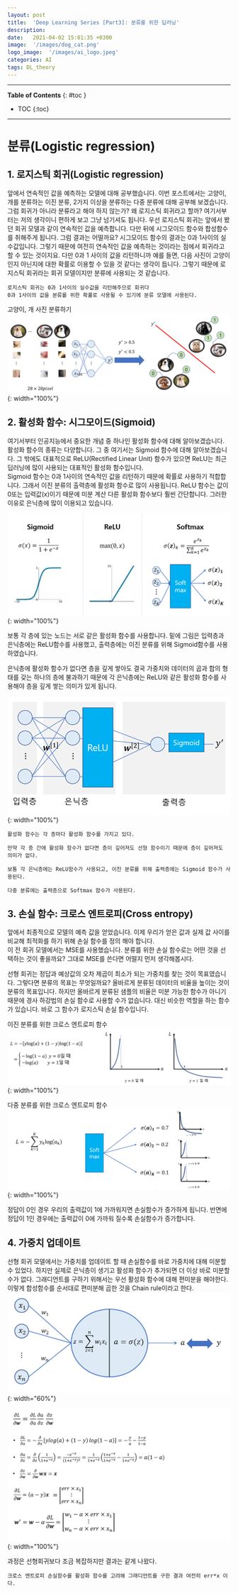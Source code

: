 ```yaml
---
layout: post
title:  'Deep Learning Series [Part3]: 분류를 위한 딥러닝'
description: 
date:   2021-04-02 15:01:35 +0300
image:  '/images/dog_cat.png'
logo_image:  '/images/ai_logo.jpeg'
categories: AI
tags: DL_theory
---
```

---

**Table of Contents**
{: #toc }
*  TOC
{:toc}

---

# 분류(Logistic regression)

## 1. 로지스틱 회귀(Logistic regression)  

앞에서 연속적인 값을 예측하는 모델에 대해 공부했습니다. 이번 포스트에서는 고양이, 개를 분류하는 이진 분류, 2가지 이상을 분류하는 다중 분류에 대해 공부해 보겠습니다. 
그럼 회귀가 아니라 분류라고 해야 하지 않는가? 왜 로지스틱 회귀라고 할까? 여기서부터는 저의 생각이니 편하게 보고 그냥 넘기셔도 됩니다. 우선 로지스틱 회귀는 앞에서 봤던 회귀 모델과 같이 연속적인 값을 예측합니다. 다만 뒤에 시그모이드 함수와 합성함수를 취해주게 됩니다. 그럼 결과는 어떨까요? 시그모이드 함수의 결과는 0과 1사이의 실수값입니다. 그렇기 때문에 여전히 연속적인 값을 예측하는 것이라는 점에서 회귀라고 할 수 있는 것이지요. 다만 0과 1 사이의 값을 리턴하니까 예를 들면, 다음 사진이 고양이인지 아닌지에 대한 확률로 이용할 수 있을 것 같다는 생각이 듭니다. 그렇기 때문에 로지스틱 회귀라는 회귀 모델이지만 분류에 사용되는 것 같습니다.  

`로지스틱 회귀는 0과 1사이의 실수값을 리턴해주므로 회귀다`  
`0과 1사이의 값을 분류를 위한 확률로 사용될 수 있기에 분류 모델에 사용된다.`  

고양이, 개 사진 분류하기  
![](/images/dog_cat.png){: width="100%"}


## 2. 활성화 함수: 시그모이드(Sigmoid)  

여기서부터 인공지능에서 중요한 개념 중 하나인 활성화 함수에 대해 알아보겠습니다. 활성화 함수의 종류는 다양합니다. 그 중 여기서는 Sigmoid 함수에 대해 알아보겠습니다. 그 밖에도 대표적으로 ReLU(Rectified Linear Unit) 함수가 있으면 ReLU는 최근 딥러닝에 많이 사용되는 대표적인 활성화 함수입니다.  
Sigmoid 함수는 0과 1사이의 연속적인 값을 리턴하기 때문에 확률로 사용하기 적합합니다. 그래서 이진 분류의 출력층에 활성화 함수로 많이 사용됩니다. ReLU 함수는 값이 0또는 입력값(x)이기 때문에 미분 계산 다른 활성화 함수보다 훨씬 간단합니다. 그러한 이유로 은닉층에 많이 이용되고 있습니다.   

![](/images/activation.png){: width="100%"}  

보통 각 층에 있는 노드는 서로 같은 활성화 함수를 사용합니다. 밑에 그림은 입력층과 은닉층에는 ReLU함수를 사용했고, 출력층에는 이진 분류를 위해 Sigmoid함수를 사용하였습니다.  

은닉층에 활성화 함수가 없다면 층을 깊게 쌓아도 결국 가중치와 데이터의 곱과 합의 형태를 갖는 하나의 층에 불과하기 때문에 각 은닉층에는 ReLU와 같은 활성화 함수를 사용해야 층을 깊게 쌓는 의미가 있게 됩니다.  

![](/images/activation_2.png){: width="100%"} 

`활성화 함수는 각 층마다 활성화 함수를 가지고 있다.`  

`만약 각 층 간에 활성화 함수가 없다면 층이 깊어져도 선형 함수이기 때문에 층이 깊어져도 의미가 없다.`  

`보통 각 은닉층에는 ReLU함수가 사용되고, 이진 분류를 위해 출력층에는 Sigmoid 함수가 사용된다.`  

`다중 분류에는 출력층으로 Softmax 함수가 사용된다.`


## 3. 손실 함수: 크로스 엔트로피(Cross entropy)  

앞에서 최종적으로 모델의 예측 값을 얻었습니다. 이제 우리가 얻은 값과 실제 값 사이를 비교해 최적화를 하기 위해 손실 함수를 정의 해야 합니다.  
이 전 회귀 모델에서는 MSE를 사용했습니다. 분류를 위한 손실 함수로는 어떤 것을 선택하는 것이 좋을까요? 그대로 MSE를 쓴다면 어떨지 먼저 생각해봅시다.

선형 회귀는 정답과 예상값의 오차 제곱이 최소가 되는 가중치를 찾는 것이 목표였습니다. 그렇다면 분류의 목표는 무엇일까요? 올바르게 분류된 데이터의 비율을 높이는 것이 분류의 목표입니다. 하지만 올바르게 분류된 샘플의 비율은 미분 가능한 함수가 아니기 때문에 경사 하강법의 손실 함수로 사용할 수가 없습니다. 대신 비슷한 역할을 하는 함수가 있습니다. 바로 그 함수가 로지스틱 손실 함수입니다.  

이진 분류를 위한 크로스 엔트로피 함수  
![](/images/binary_entropy.png){: width="100%"}   


다중 분류를 위한 크로스 엔트로피 함수  
![](/images/cross_entropy.png){: width="100%"}  

정답이 0인 경우 우리의 출력값이 1에 가까워지면 손실함수가 증가하게 됩니다. 반면에 정답이 1인 경우에는 출력값이 0에 가까워 질수록 손실함수가 증가합니다.

## 4. 가중치 업데이트  

선형 회귀 모델에서는 가중치를 업데이트 할 때 손실함수를 바로 가중치에 대해 미분할 수 있었다. 하지만 실제로 은닉층이 생기고 활성화 함수가 추가되면 더 이상 바로 미분할 수가 없다. 그래디언트를 구하기 위해서는 우선 활성화 함수에 대해 편미분을 해야한다. 이렇게 합성함수를 순서대로 편미분해 곱한 것을 Chain rule이라고 한다.  
![](/images/classification_weight_2.png){: width="60%"}  

![](/images/classification_weight.png){: width="100%"}  

과정은 선형회귀보다 조금 복잡하지만 결과는 같게 나왔다.  

`크로스 엔트로피 손실함수를 활성화 함수를 고려해 그래디언트를 구한 결과 여전히 err*x 이다.`  

